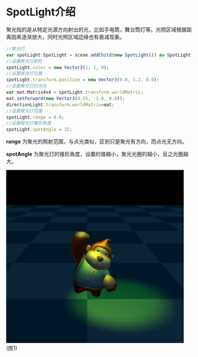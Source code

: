 # SpotLight介绍

聚光指的是从特定光源方向射出的光，比如手电筒，舞台筒灯等。光照区域根据距离因素逐渐放大，同时光照区域边缘也有衰减现象。

```typescript
//聚光灯
var spotLight:SpotLight = scene.addChild(new SpotLight()) as SpotLight;
//设置聚光灯颜色
spotLight.color = new Vector3(1, 1, 0);
//设置聚光灯位置
spotLight.transform.position = new Vector3(0.0, 1.2, 0.0);
//设置聚光灯的方向
var mat:Matrix4x4 = spotLight.transform.worldMatrix;
mat.setForward(new Vector3(0.15, -1.0, 0.0));
directionLight.transform.worldMatrix=mat;
//设置聚光灯范围
spotLight.range = 6.0;
//设置聚光灯锥形角度
spotLight.spotAngle = 32;
```

**range** 为聚光的照射范围，与点光类似，区别只是聚光有方向，而点光无方向。

**spotAngle** 为聚光灯的锥形角度，设置的值越小，聚光光圈的越小，反之光圈越大。

![](img/1.png)<br>(图1)

